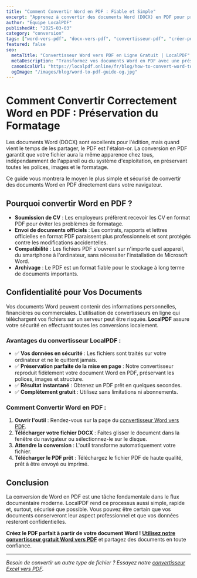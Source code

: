 ```yaml
---
title: "Comment Convertir Word en PDF : Fiable et Simple"
excerpt: "Apprenez à convertir des documents Word (DOCX) en PDF pour préserver le formatage, les polices et les images. Notre convertisseur en ligne fonctionne localement, assurant la sécurité de vos données."
author: "Équipe LocalPDF"
publishedAt: "2025-03-03"
category: "conversion"
tags: ["word-vers-pdf", "docx-vers-pdf", "convertisseur-pdf", "créer-pdf"]
featured: false
seo:
  metaTitle: "Convertisseur Word vers PDF en Ligne Gratuit | LocalPDF"
  metaDescription: "Transformez vos documents Word en PDF avec une préservation parfaite du formatage. Convertisseur gratuit, rapide et sécurisé fonctionnant dans votre navigateur."
  canonicalUrl: "https://localpdf.online/fr/blog/how-to-convert-word-to-pdf"
  ogImage: "/images/blog/word-to-pdf-guide-og.jpg"
---
```


# Comment Convertir Correctement Word en PDF : Préservation du Formatage

Les documents Word (DOCX) sont excellents pour l'édition, mais quand vient le temps de les partager, le PDF est l'étalon-or. La conversion en PDF garantit que votre fichier aura la même apparence chez tous, indépendamment de l'appareil ou du système d'exploitation, en préservant toutes les polices, images et le formatage.

Ce guide vous montrera le moyen le plus simple et sécurisé de convertir des documents Word en PDF directement dans votre navigateur.

## Pourquoi convertir Word en PDF ?

- **Soumission de CV** : Les employeurs préfèrent recevoir les CV en format PDF pour éviter les problèmes de formatage.
- **Envoi de documents officiels** : Les contrats, rapports et lettres officielles en format PDF paraissent plus professionnels et sont protégés contre les modifications accidentelles.
- **Compatibilité** : Les fichiers PDF s'ouvrent sur n'importe quel appareil, du smartphone à l'ordinateur, sans nécessiter l'installation de Microsoft Word.
- **Archivage** : Le PDF est un format fiable pour le stockage à long terme de documents importants.

## Confidentialité pour Vos Documents

Vos documents Word peuvent contenir des informations personnelles, financières ou commerciales. L'utilisation de convertisseurs en ligne qui téléchargent vos fichiers sur un serveur peut être risquée. **LocalPDF** assure votre sécurité en effectuant toutes les conversions localement.

### Avantages du convertisseur LocalPDF :

- ✅ **Vos données en sécurité** : Les fichiers sont traités sur votre ordinateur et ne le quittent jamais.
- ✅ **Préservation parfaite de la mise en page** : Notre convertisseur reproduit fidèlement votre document Word en PDF, préservant les polices, images et structure.
- ✅ **Résultat instantané** : Obtenez un PDF prêt en quelques secondes.
- ✅ **Complètement gratuit** : Utilisez sans limitations ni abonnements.

### Comment Convertir Word en PDF :

1. **Ouvrir l'outil** : Rendez-vous sur la page du [convertisseur Word vers PDF](/fr/word-to-pdf).
2. **Télécharger votre fichier DOCX** : Faites glisser le document dans la fenêtre du navigateur ou sélectionnez-le sur le disque.
3. **Attendre la conversion** : L'outil transforme automatiquement votre fichier.
4. **Télécharger le PDF prêt** : Téléchargez le fichier PDF de haute qualité, prêt à être envoyé ou imprimé.

## Conclusion

La conversion de Word en PDF est une tâche fondamentale dans le flux documentaire moderne. LocalPDF rend ce processus aussi simple, rapide et, surtout, sécurisé que possible. Vous pouvez être certain que vos documents conserveront leur aspect professionnel et que vos données resteront confidentielles.

**Créez le PDF parfait à partir de votre document Word !** **[Utilisez notre convertisseur gratuit Word vers PDF](/fr/word-to-pdf)** et partagez des documents en toute confiance.

---

*Besoin de convertir un autre type de fichier ? Essayez notre [convertisseur Excel vers PDF](/fr/excel-to-pdf).*